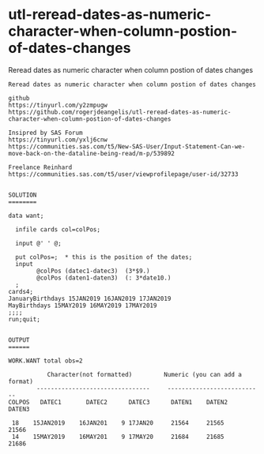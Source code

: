 # utl-reread-dates-as-numeric-character-when-column-postion-of-dates-changes
Reread dates as numeric character when column postion of dates changes

    Reread dates as numeric character when column postion of dates changes                                                    
                                                                                                                              
    github                                                                                                                    
    https://tinyurl.com/y2zmpugw                                                                                              
    https://github.com/rogerjdeangelis/utl-reread-dates-as-numeric-character-when-column-postion-of-dates-changes             
                                                                                                                              
    Insipred by SAS Forum                                                                                                     
    https://tinyurl.com/yxlj6cnw                                                                                              
    https://communities.sas.com/t5/New-SAS-User/Input-Statement-Can-we-move-back-on-the-dataline-being-read/m-p/539892        
                                                                                                                              
    Freelance Reinhard                                                                                                        
    https://communities.sas.com/t5/user/viewprofilepage/user-id/32733                                                         
                                                                                                                              
                                                                                                                              
    SOLUTION                                                                                                                  
    ========                                                                                                                  
                                                                                                                              
    data want;                                                                                                                
                                                                                                                              
      infile cards col=colPos;                                                                                                
                                                                                                                              
      input @' ' @;                                                                                                           
                                                                                                                              
      put colPos=;  * this is the position of the dates;                                                                      
      input                                                                                                                   
            @colPos (datec1-datec3)  (3*$9.)                                                                                  
            @colPos (daten1-daten3)  (: 3*date10.)                                                                            
      ;                                                                                                                       
    cards4;                                                                                                                   
    JanuaryBirthdays 15JAN2019 16JAN2019 17JAN2019                                                                            
    MayBirthdays 15MAY2019 16MAY2019 17MAY2019                                                                                
    ;;;;                                                                                                                      
    run;quit;                                                                                                                 
                                                                                                                              
                                                                                                                              
    OUTPUT                                                                                                                    
    ======                                                                                                                    
                                                                                                                              
    WORK.WANT total obs=2                                                                                                     
                                                                                                                              
               Character(not formatted)         Numeric (you can add a format)                                                
            --------------------------------     ---------------------------                                                  
    COLPOS   DATEC1       DATEC2      DATEC3      DATEN1    DATEN2    DATEN3                                                  
                                                                                                                              
     18    15JAN2019    16JAN201    9 17JAN20     21564     21565     21566                                                   
     14    15MAY2019    16MAY201    9 17MAY20     21684     21685     21686                                                   
